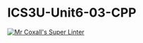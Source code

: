 # ICS3U-Unit6-03-CPP

[![Mr Coxall's Super Linter](https://github.com/Feyi-Akomolafe/ICS3U-Unit6-03-CPP/workflows/Mr%20Coxall's%20Super%20Linter/badge.svg)](https://github.com/Feyi-Akomolafe/Feyi-Akomolafe/ICS3U-Unit6-03-CPP/actions/)


